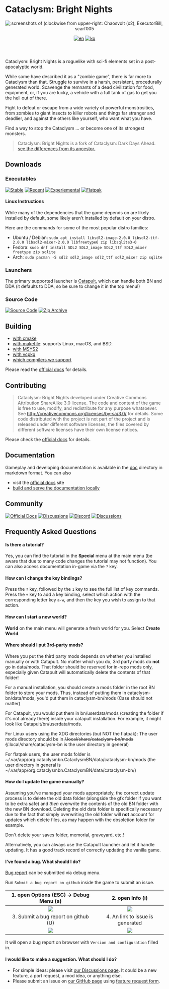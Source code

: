 # Cataclysm: Bright Nights

<header align="center">
  <a><img src="doc/src/content/docs/en/contribute/img/readme-title.png" title="screenshots of (clockwise from upper-right: Chaosvolt (x2), ExecutorBill, scarf005"></a>

[![en][icon-en]][en] [![ko][icon-ko]][ko]

</header>

[en]: ./README.md
[icon-en]: https://img.shields.io/badge/lang-en-red?style=flat-square
[ko]: ./README.ko.md
[icon-ko]: https://img.shields.io/badge/lang-ko-orange?style=flat-square

Cataclysm: Bright Nights is a roguelike with sci-fi elements set in a post-apocalyptic world.

While some have described it as a "zombie game", there is far more to Cataclysm than that. Struggle
to survive in a harsh, persistent, procedurally generated world. Scavenge the remnants of a dead
civilization for food, equipment, or, if you are lucky, a vehicle with a full tank of gas to get you
the hell out of there.

Fight to defeat or escape from a wide variety of powerful monstrosities, from zombies to giant
insects to killer robots and things far stranger and deadlier, and against the others like yourself,
who want what you have.

Find a way to stop the Cataclysm ... or become one of its strongest monsters.

> Cataclysm: Bright Nights is a fork of Cataclysm: Dark Days Ahead.
> [see the differences from its ancestor.](https://docs.cataclysmbn.org/en/game/changelog/).

## Downloads

### Executables

[![Stable][stable-releases-badge]][stable-releases] [![Recent][all-releases-badge]][all-releases] [![Experiemental][experimental-badge]][experimental-releases] [![Flatpak][flathub-badge]][flathub-releases]

#### Linux Instructions

While many of the dependencies that the game depends on are likely installed by default, some likely aren't installed by default on your distro.

Here are the commands for some of the most popular distro families:

- Ubuntu / Debian: `sudo apt install libsdl2-image-2.0.0 libsdl2-ttf-2.0.0 libsdl2-mixer-2.0.0 libfreetype6 zip libsqlite3-0`
- Fedora: `sudo dnf install SDL2 SDL2_image SDL2_ttf SDL2_mixer freetype zip sqlite`
- Arch: `sudo pacman -S sdl2 sdl2_image sdl2_ttf sdl2_mixer zip sqlite`

### Launchers

The primary supported launcher is [Catapult](https://github.com/qrrk/Catapult), which can handle both BN and DDA (it defaults to DDA, so be sure to change it in the top menu!)

### Source Code

[![Source Code][source-badge]][source] [![Zip Archive][clone-badge]][clone]

[stable-releases]: https://github.com/cataclysmbnteam/Cataclysm-BN/releases/latest "Download stable executable"
[stable-releases-badge]: https://img.shields.io/github/v/release/cataclysmbnteam/Cataclysm-BN?style=for-the-badge&color=success&label=stable
[all-releases]: https://github.com/cataclysmbnteam/Cataclysm-BN/releases?q=prerelease%3Atrue&expanded=true
[all-releases-badge]: https://img.shields.io/github/v/release/cataclysmbnteam/Cataclysm-BN?style=for-the-badge&color=important&label=Latest%20Release&include_prereleases&sort=date
[experimental-releases]: https://github.com/cataclysmbnteam/Cataclysm-BN/releases/tag/experimental
[experimental-badge]: https://img.shields.io/github/v/release/cataclysmbnteam/Cataclysm-BN?style=for-the-badge&color=salmon&label=Experimental%20Release&include_prereleases&sort=date
[flathub-releases]: https://flathub.org/apps/org.cataclysmbn.CataclysmBN
[flathub-badge]: https://img.shields.io/flathub/v/org.cataclysmbn.CataclysmBN?style=for-the-badge&color=success
[source]: https://github.com/cataclysmbnteam/Cataclysm-BN/archive/master.zip "The source can be downloaded as a .zip archive"
[source-badge]: https://img.shields.io/badge/Zip%20Archive-black?style=for-the-badge&logo=github
[clone]: https://github.com/cataclysmbnteam/Cataclysm-BN/ "clone from our GitHub repo"
[clone-badge]: https://img.shields.io/badge/Clone%20From%20Repo-black?style=for-the-badge&logo=github

## Building

- [with cmake](doc/src/content/docs/en/dev/guides/building/cmake.md)
- [with makefile](doc/src/content/docs/en/dev/guides/building/makefile.md): supports Linux, macOS,
  and BSD.
- [with MSYS2](doc/src/content/docs/en/dev/guides/building/msys.md)
- [with vcpkg](doc/src/content/docs/en/dev/guides/building/vs_vcpkg.md)
- [which compilers we support](doc/src/content/docs/en/dev/reference/compiler_support.md)

Please read the [official docs](https://docs.cataclysmbn.org/en/dev/guides/building/cmake/) for
details.

## Contributing

> Cataclysm: Bright Nights developed under Creative Commons Attribution ShareAlike 3.0 license. The
> code and content of the game is free to use, modify, and redistribute for any purpose whatsoever.
> See http://creativecommons.org/licenses/by-sa/3.0/ for details. Some code distributed with the
> project is not part of the project and is released under different software licenses, the files
> covered by different software licenses have their own license notices.

Please check the [official docs](https://docs.cataclysmbn.org/en/contribute/contributing/) for
details.

## Documentation

Gameplay and developing documentation is available in the [doc](./doc/src/content/docs/) directory
in markdown format. You can also

- visit the [official docs](https://docs.cataclysmbn.org/en/) site
- [build and serve the documentation locally](./doc/src/content/docs/en/contribute/docs.md)

## Community

[![Official Docs](https://img.shields.io/badge/Docs-LightGray?style=for-the-badge&logo=astro)][docs]
[![Discussions](https://img.shields.io/badge/Discussions-black?style=for-the-badge&logo=github)][discussion]
[![Discord](https://img.shields.io/discord/830879262763909202?style=for-the-badge&logo=discord)][discord]
[![Discussions](https://img.shields.io/badge/CDDA%20Modding-green?style=for-the-badge&logo=discord)][modding]

[discussion]: https://github.com/cataclysmbnteam/Cataclysm-BN/discussions
[discord]: https://discord.gg/XW7XhXuZ89
[modding]: https://discord.gg/B5q4XCa "Unofficial DDA modding community discord has a BN channel"
[docs]: https://docs.cataclysmbn.org "Official BN documentation"

## Frequently Asked Questions

#### Is there a tutorial?

Yes, you can find the tutorial in the **Special** menu at the main menu (be aware that due to many
code changes the tutorial may not function). You can also access documentation in-game via the `?`
key.

#### How can I change the key bindings?

Press the `?` key, followed by the `1` key to see the full list of key commands. Press the `+` key
to add a key binding, select which action with the corresponding letter key `a-w`, and then the key
you wish to assign to that action.

#### How can I start a new world?

**World** on the main menu will generate a fresh world for you. Select **Create World**.

#### Where should I put 3rd-party mods?

Where you put the third party mods depends on whether you installed manually or with Catapult. No matter which you do, 3rd party mods do **not** go in data/mods. That folder should be reserved for in-repo mods only, especially given Catapult will automatically delete the contents of that folder!

For a manual installation, you should create a mods folder in the root BN folder to store your mods. Thus, instead of putting them in cataclysm-bn/data/mods, you'd put them in cataclysm-bn/mods (Case should not matter)

For Catapult, you would put them in bn/userdata/mods (creating the folder if it's not already there) inside your catapult installation. For example, it might look like Catapult/bn/userdata/mods.

For Linux users using the XDG directories (but NOT the flatpak): The user mods directory should be in ~~/.local/share/cataclysm-bn/mods (~~/.local/share/cataclysm-bn is the user directory in general)

For flatpak users, the user mods folder is ~/.var/app/org.cataclysmbn.CataclysmBN/data/cataclysm-bn/mods (the user directory in general is ~/.var/app/org.cataclysmbn.CataclysmBN/data/cataclysm-bn/)

#### How do I update the game manually?

Assuming you've managed your mods appropriately, the correct update process is to delete the old data folder (alongside the gfx folder if you want to be extra safe) and _then_ overwrite the contents of the old BN folder with the new BN download. Deleting the old data folder is specifically necessary due to the fact that simply overwriting the old folder will **not** account for updates which delete files, as may happen with the obsoletion folder for example.

Don't delete your saves folder, memorial, graveyard, etc.!

Alternatively, you can always use the Catapult launcher and let it handle updating. It has a good track record of correctly updating the vanilla game.

#### I've found a bug. What should I do?

[Bug report](https://github.com/cataclysmbnteam/Cataclysm-BN/issues/new?template=bug_report.yml) can
be submitted via debug menu.

Run `Submit a bug report on github` inside the game to submit an issue.

|           1. open Options (ESC) -> Debug Menu (a)           |                      2. open Info (i)                       |
| :---------------------------------------------------------: | :---------------------------------------------------------: |
| ![](doc/src/content/docs/en/contribute/img/readme-bug1.png) | ![](doc/src/content/docs/en/contribute/img/readme-bug2.png) |
|            3. Submit a bug report on github (U)             |              4. An link to issue is generated               |
| ![](doc/src/content/docs/en/contribute/img/readme-bug3.png) | ![](doc/src/content/docs/en/contribute/img/readme-bug4.png) |

It will open a bug report on browser with `Version and configuration` filled in.

#### I would like to make a suggestion. What should I do?

- For simple ideas: please visit
  [our Discussions page](https://github.com/cataclysmbnteam/Cataclysm-BN/discussions/categories/ideas).
  It could be a new feature, a port request, a mod idea, or anything else.
- Please submit an issue on
  [our GitHub page](https://github.com/cataclysmbnteam/Cataclysm-BN/issues/) using
  [feature request form](https://github.com/cataclysmbnteam/Cataclysm-BN/issues/new?template=feature_request.yml).
